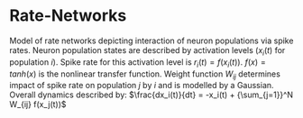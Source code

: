 # Rate-Networks

Model of rate networks depicting interaction of neuron populations via spike rates. Neuron population states are described by activation levels ($x_i(t)$ for population $i$).
Spike rate for this activation level is $r_i(t) = f(x_i(t))$. $f(x) = tanh(x)$ is the nonlinear transfer function. Weight function $W_{ij}$ determines impact of spike rate on population $j$ by $i$ and is modelled by a Gaussian. 
Overall dynamics described by: 
$\frac{dx_i(t)}{dt} = -x_i(t) + {\sum_{j=1}}^N W_{ij} f(x_j(t))$
